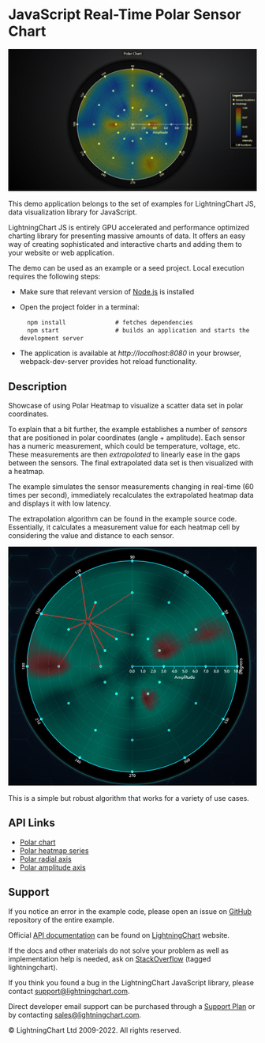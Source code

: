# JavaScript Real-Time Polar Sensor Chart

![JavaScript Real-Time Polar Sensor Chart](polarHeatmapSensors-darkGold.png)

This demo application belongs to the set of examples for LightningChart JS, data visualization library for JavaScript.

LightningChart JS is entirely GPU accelerated and performance optimized charting library for presenting massive amounts of data. It offers an easy way of creating sophisticated and interactive charts and adding them to your website or web application.

The demo can be used as an example or a seed project. Local execution requires the following steps:

-   Make sure that relevant version of [Node.js](https://nodejs.org/en/download/) is installed
-   Open the project folder in a terminal:

          npm install              # fetches dependencies
          npm start                # builds an application and starts the development server

-   The application is available at _http://localhost:8080_ in your browser, webpack-dev-server provides hot reload functionality.


## Description

Showcase of using Polar Heatmap to visualize a scatter data set in polar coordinates.

To explain that a bit further, the example establishes a number of _sensors_ that are positioned in polar coordinates (angle + amplitude). Each sensor has a numeric measurement, which could be temperature, voltage, etc. These measurements are then _extrapolated_ to linearly ease in the gaps between the sensors. The final extrapolated data set is then visualized with a heatmap.

The example simulates the sensor measurements changing in real-time (60 times per second), immediately recalculates the extrapolated heatmap data and displays it with low latency.

The extrapolation algorithm can be found in the example source code.
Essentially, it calculates a measurement value for each heatmap cell by considering the value and distance to each sensor.

![Heatmap cell value extrapolation](./assets/extrapolation.png)

This is a simple but robust algorithm that works for a variety of use cases.


## API Links

* [Polar chart]
* [Polar heatmap series]
* [Polar radial axis]
* [Polar amplitude axis]


## Support

If you notice an error in the example code, please open an issue on [GitHub][0] repository of the entire example.

Official [API documentation][1] can be found on [LightningChart][2] website.

If the docs and other materials do not solve your problem as well as implementation help is needed, ask on [StackOverflow][3] (tagged lightningchart).

If you think you found a bug in the LightningChart JavaScript library, please contact support@lightningchart.com.

Direct developer email support can be purchased through a [Support Plan][4] or by contacting sales@lightningchart.com.

[0]: https://github.com/Arction/
[1]: https://lightningchart.com/lightningchart-js-api-documentation/
[2]: https://lightningchart.com
[3]: https://stackoverflow.com/questions/tagged/lightningchart
[4]: https://lightningchart.com/support-services/

© LightningChart Ltd 2009-2022. All rights reserved.


[Polar chart]: https://lightningchart.com/js-charts/api-documentation/v4.2.0/classes/PolarChart.html
[Polar heatmap series]: https://lightningchart.com/js-charts/api-documentation/v4.2.0/
[Polar radial axis]: https://lightningchart.com/js-charts/api-documentation/v4.2.0/interfaces/PolarAxisRadial.html
[Polar amplitude axis]: https://lightningchart.com/js-charts/api-documentation/v4.2.0/classes/PolarAxisAmplitude.html

